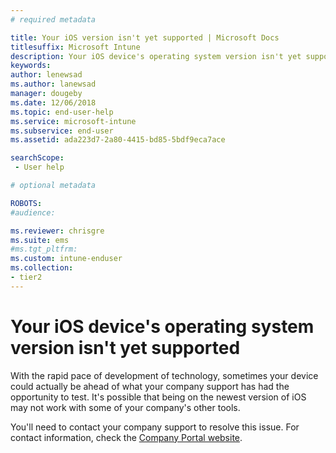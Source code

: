 ```yaml
---
# required metadata

title: Your iOS version isn't yet supported | Microsoft Docs
titlesuffix: Microsoft Intune
description: Your iOS device's operating system version isn't yet supported.
keywords:
author: lenewsad
ms.author: lanewsad
manager: dougeby
ms.date: 12/06/2018
ms.topic: end-user-help
ms.service: microsoft-intune
ms.subservice: end-user
ms.assetid: ada223d7-2a80-4415-bd85-5bdf9eca7ace

searchScope:
 - User help

# optional metadata

ROBOTS:
#audience:

ms.reviewer: chrisgre
ms.suite: ems
#ms.tgt_pltfrm:
ms.custom: intune-enduser
ms.collection:
- tier2
---
```



# Your iOS device's operating system version isn't yet supported

With the rapid pace of development of technology, sometimes your device could actually be ahead of what your company support has had the opportunity to test. It's possible that being on the newest version of iOS may not work with some of your company's other tools.

You'll need to contact your company support to resolve this issue. For contact information, check the [Company Portal website](https://go.microsoft.com/fwlink/?linkid=2010980).
